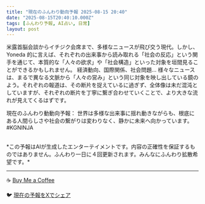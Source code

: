 ```yaml
---
title: "現在のふんわり動向予報 2025-08-15 20:40"
date: "2025-08-15T20:40:10.000Z"
tags: [ふんわり予報, AI占い, 日常]
layout: post
---
```


米露首脳会談からイチジク会席まで、多様なニュースが飛び交う現代。しかし、Yoneda 的に言えば、それぞれの出来事から読み取れる「社会の反応」という関手を通じて、本質的な「人々の欲求」や「社会構造」といった対象を垣間見ることができるかもしれません。  経済動向、国際関係、社会問題…  様々なニュースは、まるで異なる文脈から「人々の営み」という同じ対象を映し出している鏡のよう。それぞれの報道は、その断片を捉えているに過ぎず、全体像は未だ混沌としていますが、それぞれの断片を丁寧に繋ぎ合わせていくことで、より大きな流れが見えてくるはずです。


現在のふんわり動動向予報：
世界は多様な出来事に揺れ動きながらも、根底にある人間らしさや社会の繋がりは変わりなく、静かに未来へ向かっています。#KGNINJA

<br>
*この予報はAIが生成したエンターテイメントです。内容の正確性を保証するものではありません。ふんわり一日に４回更新されます。みんなにふんわり拡散希望です。*

---
☕️ [Buy Me a Coffee](https://www.buymeacoffee.com/kgninja)

🐦 [現在の予報をXでシェア](https://twitter.com/intent/tweet?text=%E7%8F%BE%E5%9C%A8%E3%81%AE%E3%81%B5%E3%82%93%E3%82%8F%E3%82%8A%E4%BA%88%E5%A0%B1%3A%20%E3%80%8C%E7%B1%B3%E9%9C%B2%E9%A6%96%E8%84%B3%E4%BC%9A%E8%AB%87%E3%81%8B%E3%82%89%E3%82%A4%E3%83%81%E3%82%B8%E3%82%AF%E4%BC%9A%E5%B8%AD%E3%81%BE%E3%81%A7%E3%80%81%E5%A4%9A%E6%A7%98%E3%81%AA%E3%83%8B%E3%83%A5%E3%83%BC%E3%82%B9%E3%81%8C%E9%A3%9B%E3%81%B3%E4%BA%A4%E3%81%86%E7%8F%BE%E4%BB%A3%E3%80%82%E3%80%8D%23KGNINJA%20%E7%B6%9A%E3%81%8D%E3%81%AF%E3%83%96%E3%83%AD%E3%82%B0%E3%81%A7%EF%BC%81%F0%9F%91%87&url=https%3A%2F%2Fkg-ninja.github.io%2FFunwariyoso%2F)
